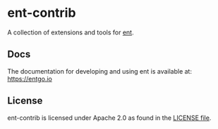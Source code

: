 # ent-contrib

A collection of extensions and tools for [ent](github.com/facebook/ent).

## Docs
The documentation for developing and using ent is available at: https://entgo.io

## License
ent-contrib is licensed under Apache 2.0 as found in the [LICENSE file](LICENSE).
